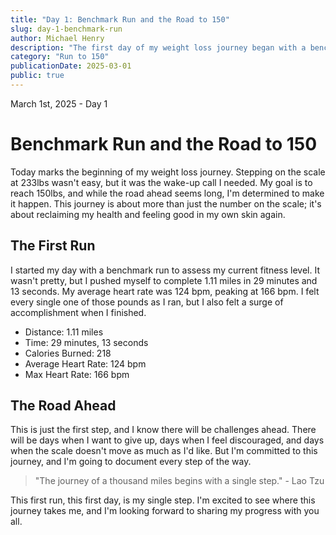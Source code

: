 ```yaml
---
title: "Day 1: Benchmark Run and the Road to 150"
slug: day-1-benchmark-run
author: Michael Henry
description: "The first day of my weight loss journey began with a benchmark run to assess my current fitness level.  Starting at 233lbs, the road to 150 starts now!"
category: "Run to 150"
publicationDate: 2025-03-01
public: true
---
```


March 1st, 2025 - Day 1

# Benchmark Run and the Road to 150

Today marks the beginning of my weight loss journey. Stepping on the scale at 233lbs wasn't easy, but it was the wake-up call I needed. My goal is to reach 150lbs, and while the road ahead seems long, I'm determined to make it happen. This journey is about more than just the number on the scale; it's about reclaiming my health and feeling good in my own skin again.

## The First Run

I started my day with a benchmark run to assess my current fitness level. It wasn't pretty, but I pushed myself to complete 1.11 miles in 29 minutes and 13 seconds. My average heart rate was 124 bpm, peaking at 166 bpm. I felt every single one of those pounds as I ran, but I also felt a surge of accomplishment when I finished. 

* Distance: 1.11 miles
* Time: 29 minutes, 13 seconds
* Calories Burned: 218
* Average Heart Rate: 124 bpm
* Max Heart Rate: 166 bpm

## The Road Ahead

This is just the first step, and I know there will be challenges ahead. There will be days when I want to give up, days when I feel discouraged, and days when the scale doesn't move as much as I'd like. But I'm committed to this journey, and I'm going to document every step of the way. 

> "The journey of a thousand miles begins with a single step." - Lao Tzu

This first run, this first day, is my single step. I'm excited to see where this journey takes me, and I'm looking forward to sharing my progress with you all.